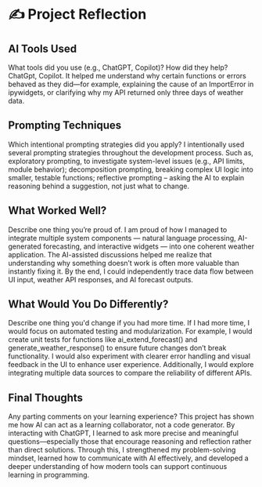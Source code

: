 # ✍️ Project Reflection

## AI Tools Used
What tools did you use (e.g., ChatGPT, Copilot)? How did they help?
ChatGpt, Copilot.
It helped me understand why certain functions or errors behaved as they did—for example, explaining the cause of an ImportError in ipywidgets, or clarifying why my API returned only three days of weather data.

## Prompting Techniques
Which intentional prompting strategies did you apply?
I intentionally used several prompting strategies throughout the development process. Such as, exploratory prompting, to investigate system-level issues (e.g., API limits, module behavior); decomposition prompting, breaking complex UI logic into smaller, testable functions; reflective prompting – asking the AI to explain reasoning behind a suggestion, not just what to change.

## What Worked Well?
Describe one thing you’re proud of.
I am proud of how I managed to integrate multiple system components — natural language processing, AI-generated forecasting, and interactive widgets — into one coherent weather application. The AI-assisted discussions helped me realize that understanding why something doesn’t work is often more valuable than instantly fixing it. By the end, I could independently trace data flow between UI input, weather API responses, and AI forecast outputs.

## What Would You Do Differently?
Describe one thing you'd change if you had more time.
If I had more time, I would focus on automated testing and modularization. For example, I would create unit tests for functions like ai_extend_forecast() and generate_weather_response() to ensure future changes don’t break functionality. I would also experiment with clearer error handling and visual feedback in the UI to enhance user experience. Additionally, I would explore integrating multiple data sources to compare the reliability of different APIs.

## Final Thoughts
Any parting comments on your learning experience?
This project has shown me how AI can act as a learning collaborator, not a code generator. By interacting with ChatGPT, I learned to ask more precise and meaningful questions—especially those that encourage reasoning and reflection rather than direct solutions. Through this, I strengthened my problem-solving mindset, learned how to communicate with AI effectively, and developed a deeper understanding of how modern tools can support continuous learning in programming.
